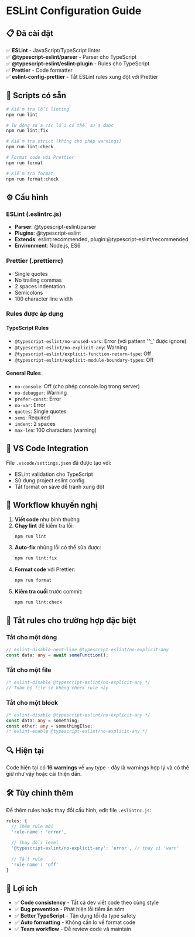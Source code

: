 # ESLint Configuration Guide

## 📋 Đã cài đặt

✅ **ESLint** - JavaScript/TypeScript linter  
✅ **@typescript-eslint/parser** - Parser cho TypeScript  
✅ **@typescript-eslint/eslint-plugin** - Rules cho TypeScript  
✅ **Prettier** - Code formatter  
✅ **eslint-config-prettier** - Tắt ESLint rules xung đột với Prettier  

## 🚀 Scripts có sẵn

```bash
# Kiểm tra lỗi linting
npm run lint

# Tự động sửa các lỗi có thể sửa được
npm run lint:fix

# Kiểm tra strict (không cho phép warnings)
npm run lint:check

# Format code với Prettier
npm run format

# Kiểm tra format
npm run format:check
```

## ⚙️ Cấu hình

### ESLint (.eslintrc.js)
- **Parser**: @typescript-eslint/parser
- **Plugins**: @typescript-eslint
- **Extends**: eslint:recommended, plugin:@typescript-eslint/recommended
- **Environment**: Node.js, ES6

### Prettier (.prettierrc)
- Single quotes
- No trailing commas
- 2 spaces indentation
- Semicolons
- 100 character line width

### Rules được áp dụng

#### TypeScript Rules
- `@typescript-eslint/no-unused-vars`: Error (với pattern '^_' được ignore)
- `@typescript-eslint/no-explicit-any`: Warning
- `@typescript-eslint/explicit-function-return-type`: Off
- `@typescript-eslint/explicit-module-boundary-types`: Off

#### General Rules
- `no-console`: Off (cho phép console.log trong server)
- `no-debugger`: Warning
- `prefer-const`: Error
- `no-var`: Error
- `quotes`: Single quotes
- `semi`: Required
- `indent`: 2 spaces
- `max-len`: 100 characters (warning)

## 🔧 VS Code Integration

File `.vscode/settings.json` đã được tạo với:
- ESLint validation cho TypeScript
- Sử dụng project eslint config
- Tắt format on save để tránh xung đột

## 📝 Workflow khuyến nghị

1. **Viết code** như bình thường
2. **Chạy lint** để kiểm tra lỗi:
   ```bash
   npm run lint
   ```
3. **Auto-fix** những lỗi có thể sửa được:
   ```bash
   npm run lint:fix
   ```
4. **Format code** với Prettier:
   ```bash
   npm run format
   ```
5. **Kiểm tra cuối** trước commit:
   ```bash
   npm run lint:check
   ```

## 🚫 Tắt rules cho trường hợp đặc biệt

### Tắt cho một dòng
```typescript
// eslint-disable-next-line @typescript-eslint/no-explicit-any
const data: any = await someFunction();
```

### Tắt cho một file
```typescript
/* eslint-disable @typescript-eslint/no-explicit-any */
// Toàn bộ file sẽ không check rule này
```

### Tắt cho một block
```typescript
/* eslint-disable @typescript-eslint/no-explicit-any */
const data: any = something;
const other: any = somethingElse;
/* eslint-enable @typescript-eslint/no-explicit-any */
```

## 🔍 Hiện tại

Code hiện tại có **16 warnings** về `any` type - đây là warnings hợp lý và có thể giữ như vậy hoặc cải thiện dần.

## 🛠️ Tùy chỉnh thêm

Để thêm rules hoặc thay đổi cấu hình, edit file `.eslintrc.js`:

```javascript
rules: {
  // Thêm rule mới
  'rule-name': 'error',
  
  // Thay đổi level
  '@typescript-eslint/no-explicit-any': 'error', // thay vì 'warn'
  
  // Tắt rule
  'rule-name': 'off'
}
```

## 🎯 Lợi ích

- ✅ **Code consistency** - Tất cả dev viết code theo cùng style
- ✅ **Bug prevention** - Phát hiện lỗi tiềm ẩn sớm
- ✅ **Better TypeScript** - Tận dụng tối đa type safety
- ✅ **Auto formatting** - Không cần lo về format code
- ✅ **Team workflow** - Dễ review code và maintain